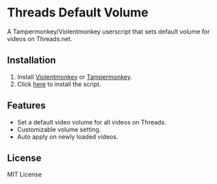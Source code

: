# Threads Default Volume

A Tampermonkey/Violentmonkey userscript that sets default volume for videos on Threads.net.

## Installation

1. Install [Violentmonkey](https://violentmonkey.github.io/) or [Tampermonkey](https://www.tampermonkey.net/).
2. Click [here](https://raw.githubusercontent.com/Lintsen3847/Threads-Volume/main/main.js) to install the script.

## Features

- Set a default video volume for all videos on Threads.
- Customizable volume setting.
- Auto apply on newly loaded videos.

## License

MIT License
